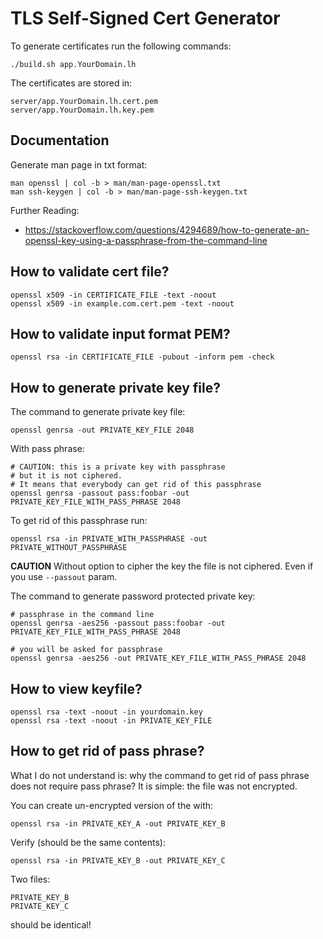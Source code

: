 # TLS Self-Signed Cert Generator

To generate certificates run the following commands:

    ./build.sh app.YourDomain.lh

The certificates are stored in:

    server/app.YourDomain.lh.cert.pem
    server/app.YourDomain.lh.key.pem


## Documentation

Generate man page in txt format:

    man openssl | col -b > man/man-page-openssl.txt
    man ssh-keygen | col -b > man/man-page-ssh-keygen.txt

Further Reading:

* https://stackoverflow.com/questions/4294689/how-to-generate-an-openssl-key-using-a-passphrase-from-the-command-line


## How to validate cert file?

    openssl x509 -in CERTIFICATE_FILE -text -noout
    openssl x509 -in example.com.cert.pem -text -noout

## How to validate input format PEM?

    openssl rsa -in CERTIFICATE_FILE -pubout -inform pem -check

## How to generate private key file?

The command to generate private key file:

    openssl genrsa -out PRIVATE_KEY_FILE 2048

With pass phrase:

    # CAUTION: this is a private key with passphrase
    # but it is not ciphered.
    # It means that everybody can get rid of this passphrase
    openssl genrsa -passout pass:foobar -out PRIVATE_KEY_FILE_WITH_PASS_PHRASE 2048

To get rid of this passphrase run:

    openssl rsa -in PRIVATE_WITH_PASSPHRASE -out PRIVATE_WITHOUT_PASSPHRASE


**CAUTION** 
Without option to cipher the key the file is not ciphered.
Even if you use `--passout` param.


The command to generate password protected private key:

    # passphrase in the command line
    openssl genrsa -aes256 -passout pass:foobar -out PRIVATE_KEY_FILE_WITH_PASS_PHRASE 2048

    # you will be asked for passphrase
    openssl genrsa -aes256 -out PRIVATE_KEY_FILE_WITH_PASS_PHRASE 2048


## How to view keyfile?

    openssl rsa -text -noout -in yourdomain.key
    openssl rsa -text -noout -in PRIVATE_KEY_FILE

## How to get rid of pass phrase?

What I do not understand is: why the command to get rid of pass phrase does not require pass phrase?
It is simple: the file was not encrypted.


You can create un-encrypted version of the with:

    openssl rsa -in PRIVATE_KEY_A -out PRIVATE_KEY_B

Verify (should be the same contents):

    openssl rsa -in PRIVATE_KEY_B -out PRIVATE_KEY_C

Two files:

    PRIVATE_KEY_B
    PRIVATE_KEY_C

should be identical!

